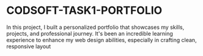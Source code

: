# CODSOFT-TASK1-PORTFOLIO
In this project, I built a personalized portfolio that showcases my skills, projects, and professional journey. It's been an incredible learning experience to enhance my web design abilities, especially in crafting clean, responsive layout
